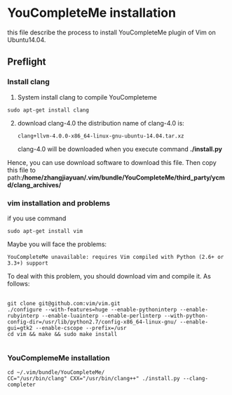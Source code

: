 # YouCompleteMe installation
this file describe the process to install YouCompleteMe plugin of Vim on Ubuntu14.04.

## Preflight
### Install clang
1. System install clang to compile YouCompleteme
<pre><code>sudo apt-get install clang</code></pre>
2. download clang-4.0
the distribution name of clang-4.0 is:<pre><code>clang+llvm-4.0.0-x86_64-linux-gnu-ubuntu-14.04.tar.xz</code></pre>
clang-4.0 will be downloaded when you execute command <b>./install.py</b>
<p>Hence, you can use download software to download this file.  Then copy this file to path:<b>/home/zhangjiayuan/.vim/bundle/YouCompleteMe/third_party/ycmd/clang_archives/</b></p>

###  vim installation and problems
<p> if you use command </p>
<pre><code>sudo apt-get install vim</code></pre>
<p>Maybe you will face the problems: </p>
<pre><code>YouCompleteMe unavailable: requires Vim compiled with Python (2.6+ or 3.3+) support</code></pre>
<p>To deal with this problem, you should download vim and compile it.  As follows:</p>
<pre>
	<code>
git clone git@github.com:vim/vim.git
./configure --with-features=huge --enable-pythoninterp --enable-rubyinterp --enable-luainterp --enable-perlinterp --with-python-config-dir=/usr/lib/python2.7/config-x86_64-linux-gnu/ --enable-gui=gtk2 --enable-cscope --prefix=/usr
cd vim && make && sudo make install
	</code>
</pre>
	
### YouComplemeMe installation
<pre><code>cd ~/.vim/bundle/YouCompleteMe/
CC="/usr/bin/clang" CXX="/usr/bin/clang++" ./install.py --clang-completer</code></pre>

